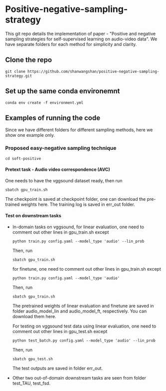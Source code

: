 # Positive-negative-sampling-strategy

This git repo details the implementation of paper - "Positive and negative sampling strategies for self-supervised learning on audio-video data". We have separate folders for each method for simplicity and clarity.

## Clone the repo

```console
git clone https://github.com/shanwangshan/positive-negative-sampling-strategy.git
```
## Set up the same conda environemnt

```console
conda env create -f environment.yml
```

## Examples of running the code
Since we have different folders for different sampling methods, here we show one example only.

### Proposed easy-negative sampling technique
```console
cd soft-positive
```
#### Pretext task - Audio video correspondence (AVC)
One needs to have the vggsound dataset ready, then run
```console
sbatch gpu_train.sh
```
The checkpoint is saved at checkpoint folder, one can download the pre-trained weights here. The training log is saved in err_out folder.

#### Test on downstream tasks

- In-domain tasks on vggsound, for linear evaluation, one need to comment out other lines in gpu_train.sh except

	```console
	python train.py config.yaml --model_type 'audio' --lin_prob
	```
	Then, run
	```console
	sbatch gpu_train.sh
	```

   for finetune, one need to comment out other lines in gpu_train.sh except

	```console
	python train.py config.yaml --model_type 'audio'
	```
	Then, run
	```console
	sbatch gpu_train.sh
	```

   The pretrained weights of linear evaluation and finetune are saved in folder audio_model_lin and audio_model_ft, respectively. You can download them here.


	For testing on vggsound test data using linear evaluation,  one need to comment out other lines in gpu_test.sh except

	```console
	python test_batch.py config.yaml --model_type 'audio' --lin_prob
	```
	Then, run
	```console
	sbatch gpu_test.sh
	```
	The test outputs are saved in folder err_out.

- Other two out-of-domain downstream tasks are seen from folder test_TAU, test_fsd.
